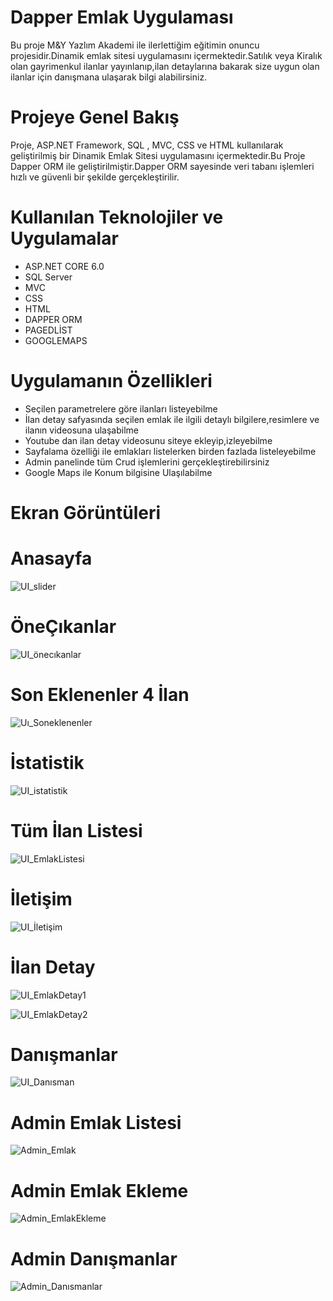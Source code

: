 # Dapper Emlak Uygulaması
Bu proje M&Y Yazlım Akademi ile ilerlettiğim eğitimin onuncu projesidir.Dinamik emlak sitesi uygulamasını içermektedir.Satılık veya Kiralık olan gayrimenkul ilanlar yayınlanıp,ilan detaylarına bakarak size uygun olan ilanlar için danışmana ulaşarak bilgi alabilirsiniz.
# Projeye Genel Bakış
Proje, ASP.NET Framework, SQL , MVC, CSS ve HTML kullanılarak geliştirilmiş bir Dinamik Emlak Sitesi uygulamasını içermektedir.Bu Proje Dapper ORM ile geliştirilmiştir.Dapper ORM sayesinde veri tabanı işlemleri hızlı ve güvenli bir şekilde gerçekleştirilir.
# Kullanılan Teknolojiler ve Uygulamalar
- ASP.NET CORE 6.0
- SQL Server
- MVC
- CSS
- HTML
- DAPPER ORM
- PAGEDLİST
- GOOGLEMAPS
# Uygulamanın Özellikleri
- Seçilen parametrelere göre ilanları listeyebilme
- İlan detay safyasında seçilen emlak ile ilgili detaylı bilgilere,resimlere ve ilanın videosuna ulaşabilme
- Youtube dan ilan detay videosunu siteye ekleyip,izleyebilme
- Sayfalama özelliği ile emlakları listelerken birden fazlada listeleyebilme
- Admin panelinde tüm Crud işlemlerini gerçekleştirebilirsiniz
- Google Maps ile Konum bilgisine Ulaşılabilme
 # Ekran Görüntüleri
 # Anasayfa
![UI_slider](https://github.com/user-attachments/assets/7d3055e3-4474-422d-b094-2c6cfa834dc8)
 # ÖneÇıkanlar
 ![UI_önecıkanlar](https://github.com/user-attachments/assets/283ed7ea-b0ab-49e3-9216-da61ba3bee83)
 # Son Eklenenler 4 İlan
![Uı_Soneklenenler](https://github.com/user-attachments/assets/ec457c80-4bcd-4747-ba86-1950f33a3fe6)
 # İstatistik
 ![UI_istatistik](https://github.com/user-attachments/assets/d67c1306-59b0-4959-9f3d-fbffd55da06e)
 # Tüm İlan Listesi
 ![UI_EmlakListesi](https://github.com/user-attachments/assets/5c463cf6-4ddc-44ab-adeb-aebc872f0dcd)
  # İletişim
  ![UI_İletişim](https://github.com/user-attachments/assets/38d9239a-81c0-4b80-bb12-2c48ed0f36d7)

 # İlan Detay
![UI_EmlakDetay1](https://github.com/user-attachments/assets/d93d35b3-d8d0-4063-b492-2e9e965d7cb7)

![UI_EmlakDetay2](https://github.com/user-attachments/assets/14329ccb-8cbe-4624-8a16-6707d2aa94f8)
 # Danışmanlar
 ![UI_Danısman](https://github.com/user-attachments/assets/5a390dec-4e6f-4362-a29c-c3338baf6379)

 # Admin Emlak Listesi
 ![Admin_Emlak](https://github.com/user-attachments/assets/3d2f92b1-437e-4199-a301-2684dc398a01)
 # Admin Emlak Ekleme
 ![Admin_EmlakEkleme](https://github.com/user-attachments/assets/1dc6a124-8113-4c64-ae48-7354ac1a79a1)
 # Admin Danışmanlar
 ![Admin_Danısmanlar](https://github.com/user-attachments/assets/4f76b6ce-37af-411b-87d7-bed15cdb50be)

 



